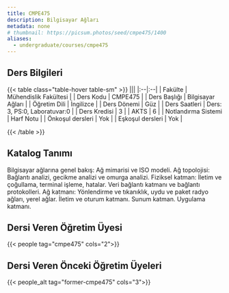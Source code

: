 ```yaml
---
title: CMPE475
description: Bilgisayar Ağları
metadata: none
# thumbnail: https://picsum.photos/seed/cmpe475/1400
aliases:
  - undergraduate/courses/cmpe475
---
```

## Ders Bilgileri

<!-- prettier-ignore-start -->
{{< table class="table-hover table-sm" >}}
|||
|:--|:--|
| Fakülte | Mühendislik Fakültesi |
| Ders Kodu | CMPE475 |
| Ders Başlığı | Bilgisayar Ağları |
| Öğretim Dili | İngilizce |
| Ders Dönemi | Güz |
| Ders Saatleri | Ders: 3, PS:0, Laboratuvar:0 |
| Ders Kredisi | 3 |
| AKTS | 6 |
| Notlandırma Sistemi | Harf Notu |
| Önkoşul dersleri | Yok |
| Eşkoşul dersleri | Yok |

{{< /table >}}
<!-- prettier-ignore-end -->

## Katalog Tanımı

Bilgisayar ağlarına genel bakış: Ağ mimarisi ve ISO modeli. Ağ topolojisi: Bağlantı analizi, gecikme analizi ve omurga analizi. Fiziksel katman: İletim ve çoğullama, terminal işleme, hatalar. Veri bağlantı katmanı ve bağlantı protokolleri. Ağ katmanı: Yönlendirme ve tıkanıklık, uydu ve paket radyo ağları, yerel ağlar. İletim ve oturum katmanı. Sunum katman. Uygulama katmanı.

## Dersi Veren Öğretim Üyesi

{{< people tag="cmpe475" cols="2">}}

## Dersi Veren Önceki Öğretim Üyeleri

{{< people_alt tag="former-cmpe475" cols="3">}}
